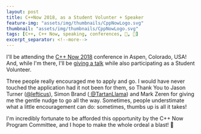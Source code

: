 ```yaml
---
layout: post
title: C++Now 2018, as a Student Volunter + Speaker
feature-img: "assets/img/thumbnails/CppNowLogo.svg"
thumbnail: "assets/img/thumbnails/CppNowLogo.svg"
tags: [C++, C++ Now, speaking, conferences, 🤝, 📣]
excerpt_separator: <!--more-->
---
```


I'll be attending the [C++ Now 2018](http://cppnow.org/) conference in Aspen, Colorado, USA! And, while I'm there, I'll be [giving a talk](http://sched.co/EJjw) while also participating as a Student Volunteer.

<!--more-->

Three people really encouraged me to apply and go. I would have never touched the application had it not been for them, so Thank You to Jason Turner ([@lefticus](https://twitter.com/lefticus)), Simon Brand ([ @TartanLlama](https://twitter.com/TartanLlama)) and Mark Zeren for giving me the gentle nudge to go all the way. Sometimes, people understimate what a little encouragement can do: sometimes, thumbs up is all it takes!

I'm incredibly fortunate to be afforded this opportunity by the C++ Now Program Committee, and I hope to make the whole ordeal a blast! 🎉
